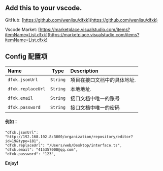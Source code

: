 ## Add this to your vscode.

GitHub: [https://github.com/wenlisu/dfxk](https://github.com/wenlisu/dfxk)

Vscode Market: [https://marketplace.visualstudio.com/items?itemName=List.dfxk](https://marketplace.visualstudio.com/items?itemName=List.dfxk)

## Config 配置项

| Name                      |      Type       | Description                                                                                 |
| :------------------------ | :-------------: | :------------------------------------------------------------------------------------------ |
| `dfxk.jsonUrl`      |    `String`    | 项目在接口文档中的具体地址.                                                    |
| `dfxk.replaceUrl`   |    `String`    | 本地地址.                                                |
| `dfxk.email` | `String` | 接口文档中唯一的账号                          |
| `dfxk.password`        |    `String`     | 接口文档中唯一的密码                        |
#### 例如：

```
"dfxk.jsonUrl":  "http://192.168.102.8:3000/organization/repository/editor?id=19&type=181",
"dfxk.replaceUrl": "/Users/web/Desktop/interface.ts",
"dfxk.email": "415357008@qq.com",
"dfxk.password": "123",
```

**Enjoy!**